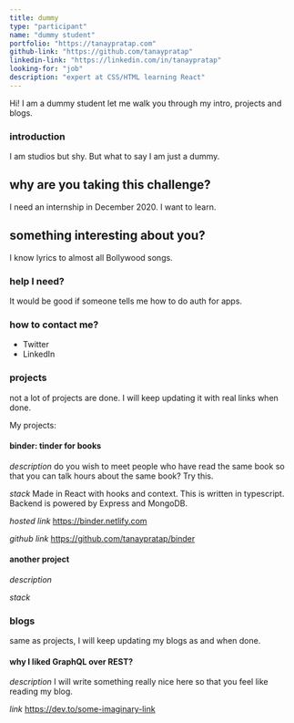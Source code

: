 ```yaml
---
title: dummy
type: "participant"
name: "dummy student"
portfolio: "https://tanaypratap.com"
github-link: "https://github.com/tanaypratap"
linkedin-link: "https://linkedin.com/in/tanaypratap"
looking-for: "job"
description: "expert at CSS/HTML learning React"
---
```


Hi! I am a dummy student let me walk you through my intro, projects and blogs.

### introduction

I am studios but shy. But what to say I am just a dummy.

## why are you taking this challenge?

I need an internship in December 2020.
I want to learn.

## something interesting about you?

I know lyrics to almost all Bollywood songs.

### help I need?

It would be good if someone tells me how to do auth for apps.

### how to contact me?

- Twitter
- LinkedIn

### projects

not a lot of projects are done. I will keep updating it with real links when done.

My projects:

#### binder: tinder for books

_description_ do you wish to meet people who have read the same book so that you can talk hours about the same book? Try this.

_stack_ Made in React with hooks and context. This is written in typescript. Backend is powered by Express and MongoDB.

_hosted link_ https://binder.netlify.com

_github link_ https://github.com/tanaypratap/binder

#### another project

_description_

_stack_

### blogs

same as projects, I will keep updating my blogs as and when done.

#### why I liked GraphQL over REST?

_description_ I will write something really nice here so that you feel like reading my blog.

_link_ https://dev.to/some-imaginary-link
